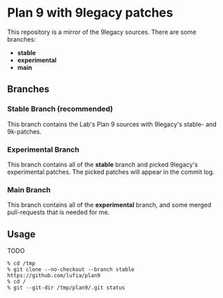# Plan 9 with 9legacy patches

This repository is a mirror of the 9legacy sources.
There are some branches:

* **stable**
* **experimental**
* **main**

## Branches

### Stable Branch (recommended)

This branch contains the Lab's Plan 9 sources with 9legacy's stable- and 9k-patches.

### Experimental Branch

This branch contains all of the **stable** branch and picked 9legacy's experimental patches. The picked patches will appear in the commit log.

### Main Branch

This branch contains all of the **experimental** branch, and some merged pull-requests that is needed for me.

## Usage

TODO

```console
% cd /tmp
% git clone --no-checkout --branch stable https://github.com/lufia/plan9
% cd /
% git --git-dir /tmp/plan9/.git status
```
